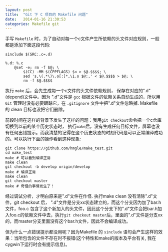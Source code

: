```yaml
---
layout: post
title:  "Git 下 C 项目的 Makefile 问题"
date:   2014-01-16 21:30:53
categories: Makefile git
---
```


手写 `Makefile` 时，为了自动对每一个c文件产生所依赖的头文件对应规则，一般都是添加下面这段代码:

	sinclude $(SRC:.c=.d)

	%.d: %.c
		@set -e; rm -f $@; \
			$(CC) -MM $(CPPFLAGS) $< > $@.$$$$; \
			sed 's,\(.*\)\.o[:]*,\1.o $@:,' < $@.$$$$ > $@; \
			rm -f $@.$$$$

执行 `make` 后，会先生成每一个c文件的头文件依赖规则， 保存在对应的".d"(depend)文件中。因为 ".d"文件是 `gcc` 根据文件的依赖关系自动生成的，所以用 `Git` 管理时没有必要跟踪它，在 `.gitignore` 文件中把".d"文件忽略掉. Makefile 的 clean 目标也没把它们删除。

前段时间在这样的背景下发生了这样的问题：我用`git checkout`命令把一个c仓库切换到以前的某个历史状态时， 执行`make`后，没有生成任何目标文件，屏幕也没有任何出错提示。而我清楚的记得在这个历史状态的时刻代码是可以正常编译成功的。可以执行下面的操作看到这种现象:

	git clone https://github.com/hmgle/make_test.git
	cd make_test
	make # 可以看到编译正常
	make clean
	git checkout -b develop origin/develop
	make # 编译正常
	make clean
	git checkout master
	make # 奇怪的事情发生了！

经过调试分析，才明白原来是".d"文件在作怪. 执行make clean 没有清除".d"文件，git checkout 后， ".d"文件是分支xx状态建立的，而这个分支因为加了bar.h文件，foo.c 包含了这个新加入的头文件，因此这个分支下的".d"文件会把bar.h加入foo.c的依赖文件中去，执行`git checkout master`后，里面的".d"文件是分支xx的，而master分支里面没有这个bar.h文件，因此不会编译成功。

但为什么一点错误提示都没用呢？因为Makefile 的 `sinclude` 语句会产生这样的效果：当所包含的文件不存在时不报错(这个特性和make的版本及平台有关, 我在cygwin下运行时会有提示信息)。
